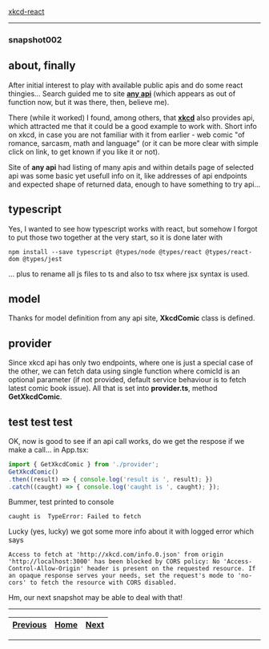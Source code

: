 [xkcd-react](https://github.com/noviKorisnik/xkcd-react#readme)
___
### snapshot002
## about, finally
After initial interest to play with available public apis and do some react thingies... Search guided me to site [**any api**](https://any-api.com) (which appears as out of function now, but it was there, then, believe me).

There (while it worked) I found, among others, that [**xkcd**](https://xkcd.com) also provides api, which attracted me that it could be a good example to work with. Short info on xkcd, in case you are not familiar with it from earlier - web comic "of romance, sarcasm, math and language" (or it can be more clear with simple click on link, to get known if you like it or not).

Site of **any api** had listing of many apis and within details page of selected api was some basic yet usefull info on it, like addresses of api endpoints and expected shape of returned data, enough to have something to try api...
## typescript
Yes, I wanted to see how typescript works with react, but somehow I forgot to put those two together at the very start, so it is done later with
```
npm install --save typescript @types/node @types/react @types/react-dom @types/jest
```
... plus to rename all js files to ts and also to tsx where jsx syntax is used.
## model
Thanks for model definition from any api site, **XkcdComic** class is defined.
## provider
Since xkcd api has only two endpoints, where one is just a special case of the other, we can fetch data using single function where comicId is an optional parameter (if not provided, default service behaviour is to fetch latest comic book issue). All that is set into **provider.ts**, method **GetXkcdComic**.
## test test test
OK, now is good to see if an api call works, do we get the respose if we make a call... in App.tsx:
``` typescript
import { GetXkcdComic } from './provider';
GetXkcdComic()
.then((result) => { console.log('result is ', result); })
.catch((caught) => { console.log('caught is ', caught); });
```
Bummer, test printed to console
```
caught is  TypeError: Failed to fetch
```
Lucky (yes, lucky) we got some more info about it with logged error which says
```
Access to fetch at 'http://xkcd.com/info.0.json' from origin 'http://localhost:3000' has been blocked by CORS policy: No 'Access-Control-Allow-Origin' header is present on the requested resource. If an opaque response serves your needs, set the request's mode to 'no-cors' to fetch the resource with CORS disabled.
```
Hm, our next snapshot may be able to deal with that!
___
| [Previous](https://github.com/noviKorisnik/xkcd-react/tree/snapshot001#readme) |  [Home](https://github.com/noviKorisnik/xkcd-react#readme) | [Next](https://github.com/noviKorisnik/xkcd-react/tree/snapshot003#readme) |
|:-:|:-:|:-:|
___
